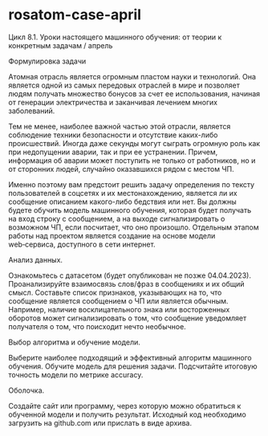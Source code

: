 # rosatom-case-april
Цикл 8.1. Уроки настоящего машинного обучения: от теории к конкретным задачам / апрель

Формулировка задачи

Атомная отрасль является огромным пластом науки и технологий. Она является одной из самых передовых отраслей в мире и позволяет людям получать множество бонусов за счет ее использования, начиная от генерации электричества и заканчивая лечением многих заболеваний.

Тем не менее, наиболее важной частью этой отрасли, является соблюдение техники безопасности и отсутствие каких-либо происшествий. Иногда даже секунды могут сыграть огромную роль как при недопущении аварии, так и при ее устранении. Причем, информация об аварии может поступить не только от работников, но и от сторонних людей, случайно оказавшихся рядом с местом ЧП.

Именно поэтому вам предстоит решить задачу определения по тексту пользователей в соцсетях и их местонахождению, является ли их сообщение описанием какого-либо бедствия или нет. Вы должны будете обучить модель машинного обучения, которая будет получать на вход строку с сообщением, а на выходе сигнализировать о возможном ЧП, если посчитает, что оно произошло. Отдельным этапом работы над проектом является создание на основе модели web‑сервиса, доступного в сети интернет.

Анализ данных.

Ознакомьтесь с датасетом (будет опубликован не позже 04.04.2023).
Проанализируйте взаимосвязь слов/фраз в сообщениях и их общий смысл.
Составьте список признаков, указывающих на то, что сообщение является сообщением о ЧП или является обычным. Например, наличие восклицательного знака или восторженных оборотов может сигнализировать о том, что сообщение уведомляет получателя о том, что поисходит нечто необычное. 

Выбор алгоритма и обучение модели.

Выберите наиболее подходящий и эффективный алгоритм машинного обучения.
Обучите модель для решения задачи.
Подсчитайте итоговую точность модели по метрике accuracy. 

Оболочка.

Создайте сайт или программу, через которую можно обратиться к обученной модели и получить результат. Исходный код необходимо загрузить на github.com или прислать в виде архива.
